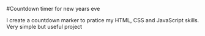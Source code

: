 #Countdown timer for new years eve

I create a countdown marker to pratice my HTML, CSS and JavaScript skills. Very simple but useful project